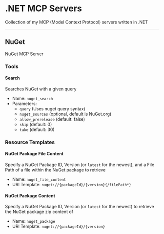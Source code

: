 # .NET MCP Servers
Collection of my MCP (Model Context Protocol) servers written in .NET

-----------------------------------


## NuGet
NuGet MCP Server

### Tools

#### Search
Searches NuGet with a given query
- Name: `nuget_search`
- Parameters: 
    - `query` (Uses nuget query syntax)
    - `nuget_sources` (optional, default is NuGet.org)
    - `allow_prerelease` (default: false)
    - `skip` (default: 0)
    - `take` (default: 30)

### Resource Templates

#### NuGet Package File Content
Specify a NuGet Package ID, Version (or `latest` for the newest), and a File Path of a file within the NuGet package to retrieve
 - Name: `nuget_file_content`
 - URI Template: `nuget://{packageId}/{version}{/filePath*}`

#### NuGet Package Content
Specify a NuGet Package ID, Version (or `latest` for the newest) to retrieve the NuGet package zip content of
 - Name: `nuget_package`
 - URI Template: `nuget://{packageId}/{version}`



